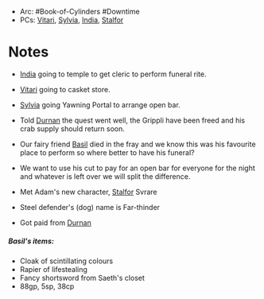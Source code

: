 - Arc: #Book-of-Cylinders #Downtime
- PCs: [Vitari](PCs/Past/Vitari.md), [Sylvia](PCs/Past/Sylvia.md), [India](PCs/Current/India.md), [Stalfor](PCs/Current/Stalfor.md)

# Notes
- [India](PCs/Current/India.md) going to temple to get cleric to perform funeral rite.
- [Vitari](PCs/Past/Vitari.md) going to casket store.
- [Sylvia](PCs/Past/Sylvia.md) going Yawning Portal to arrange open bar.

- Told [Durnan](NPCs/Living/Durnan.md) the quest went well, the Grippli have been freed and his crab supply should return soon.
- Our fairy friend [Basil](PCs/Past/Basil.md) died in the fray and we know this was his favourite place to perform so where better to have his funeral?
- We want to use his cut to pay for an open bar for everyone for the night and whatever is left over we will split the difference.

- Met Adam's new character, [Stalfor](PCs/Current/Stalfor.md) Svrare
- Steel defender's (dog) name is Far-thinder

- Got paid from [Durnan](NPCs/Living/Durnan.md)

##### Basil's items:
- Cloak of scintillating colours
- Rapier of lifestealing
- Fancy shortsword from Saeth's closet
- 88gp, 5sp, 38cp